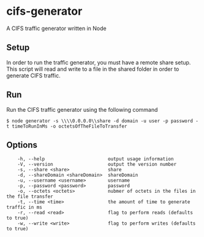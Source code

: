 cifs-generator
==============

A CIFS traffic generator written in Node

## Setup

In order to run the traffic generator, you must have a remote share setup. This script will read and write to a file in
the shared folder in order to generate CIFS traffic.

## Run

Run the CIFS traffic generator using the following command

    $ node generator -s \\\\0.0.0.0\\share -d domain -u user -p password -t timeToRunInMs -o octetsOfTheFileToTransfer

## Options

        -h, --help                       output usage information
        -V, --version                    output the version number
        -s, --share <share>              share
        -d, --shareDomain <shareDomain>  shareDomain
        -u, --username <username>        username
        -p, --password <password>        password
        -o, --octets <octets>            nubmer of octets in the files in the file transfer
        -t, --time <time>                the amount of time to generate traffic in ms
        -r, --read <read>                flag to perform reads (defaults to true)
        -w, --write <write>              flag to perform writes (defaults to true)